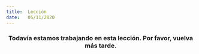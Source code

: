 ```yaml
---
title:  Lección
date:   05/11/2020
---
```


### <center>Todavía estamos trabajando en esta lección. Por favor, vuelva más tarde.</center>